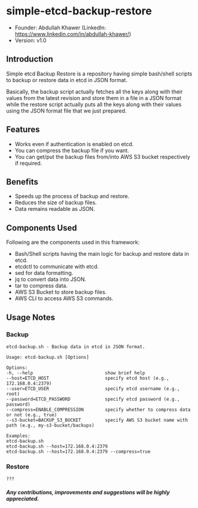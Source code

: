# simple-etcd-backup-restore

-   Founder: Abdullah Khawer (LinkedIn: https://www.linkedin.com/in/abdullah-khawer/)
-   Version: v1.0

## Introduction

Simple etcd Backup Restore is a repository having simple bash/shell scripts to backup or restore data in etcd in JSON format.

Basically, the backup script actually fetches all the keys along with their values from the latest revision and store them in a file in a JSON format while the restore script actually puts all the keys along with their values using the JSON format file that we just prepared.

## Features

-   Works even if authentication is enabled on etcd.
-   You can compress the backup file if you want.
-   You can get/put the backup files from/into AWS S3 bucket respectively if required.

## Benefits

-   Speeds up the process of backup and restore.
-   Reduces the size of backup files.
-   Data remains readable as JSON.

## Components Used

Following are the components used in this framework:
-   Bash/Shell scripts having the main logic for backup and restore data in etcd.
-   etcdctl to communicate with etcd.
-   sed for data formatting.
-   jq to convert data into JSON.
-   tar to compress data.
-   AWS S3 Bucket to store backup files.
-   AWS CLI to access AWS S3 commands.

## Usage Notes

### Backup

```
etcd-backup.sh - Backup data in etcd in JSON format.
 
Usage: etcd-backup.sh [Options]
 
Options:
-h, --help                           show brief help
--host=ETCD_HOST                     specify etcd host (e.g., 172.168.0.4:2379)
--user=ETCD_USER                     specify etcd username (e.g., root)
--password=ETCD_PASSWORD             specify etcd password (e.g., password)
--compress=ENABLE_COMPRESSION        specify whether to compress data or not (e.g., true)
--s3-bucket=BACKUP_S3_BUCKET         specify AWS S3 bucket name with path (e.g., my-s3-bucket/backups)

Examples:
etcd-backup.sh
etcd-backup.sh --host=172.168.0.4:2379
etcd-backup.sh --host=172.168.0.4:2379 --compress=true
```

### Restore

```
???
```

#### *Any contributions, improvements and suggestions will be highly appreciated.*
